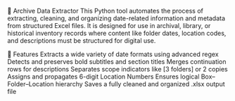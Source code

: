 📂 Archive Data Extractor
This Python tool automates the process of extracting, cleaning, and organizing date-related information and metadata from structured Excel files. It is designed for use in archival, library, or historical inventory records where content like folder dates, location codes, and descriptions must be structured for digital use.

🚀 Features
Extracts a wide variety of date formats using advanced regex
Detects and preserves bold subtitles and section titles
Merges continuation rows for descriptions
Separates scope indicators like [3 folders] or 2 copies
Assigns and propagates 6-digit Location Numbers
Ensures logical Box–Folder–Location hierarchy
Saves a fully cleaned and organized .xlsx output file
